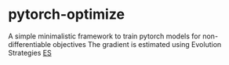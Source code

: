 # pytorch-optimize
A simple minimalistic framework to train pytorch models for non-differentiable objectives
The gradient is estimated using Evolution Strategies [ES](https://arxiv.org/pdf/1703.03864.pdf)

